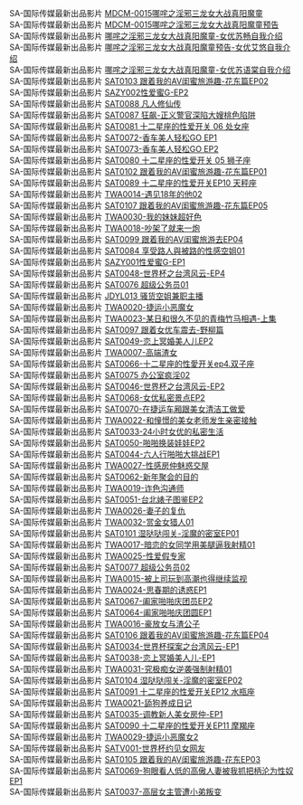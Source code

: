 SA-国际传媒最新出品影片    [MDCM-0015哪咤之淫邪三龙女大战真阳魔童](http://sagj.me/videoDetail/6d0dea824298ddfb.html)          
SA-国际传媒最新出品影片    [MDCM-0015哪咤之淫邪三龙女大战真阳魔童预告](http://sagj.me/videoDetail/2ec625303e1a49a5.html)                
SA-国际传媒最新出品影片    [哪咤之淫邪三龙女大战真阳魔童-女优苏畅自我介绍](http://sagj.me/videoDetail/55f739bb95f9e0da.html)            
SA-国际传媒最新出品影片    [哪咤之淫邪三龙女大战真阳魔童预告-女优艾悠自我介绍](http://sagj.me/videoDetail/6426ad82cb560a00.html)            
SA-国际传媒最新出品影片    [哪咤之淫邪三龙女大战真阳魔童-女优苏语棠自我介绍](http://sagj.me/videoDetail/de6d492bd5eddb5f.html)            
SA-国际传媒最新出品影片    [SAT0103 跟着我的AV闺蜜旅游趣-花东篇EP02](http://sagj.me/videoDetail/d2d5a936e112ac0e.html)                   
SA-国际传媒最新出品影片    [SAZY002性爱蜜G-EP2](http://sagj.me/videoDetail/468710389655066d.html)                   
SA-国际传媒最新出品影片    [SAT0088 凡人修仙传](http://sagj.me/videoDetail/d838c6b2dc1e2899.html)                   
SA-国际传媒最新出品影片    [SAT0087 狂飙-正义警官深陷大嫂桃色陷阱](http://sagj.me/videoDetail/6a29c30e143c09cc.html)                   
SA-国际传媒最新出品影片    [SAT0081 十二星座的性爱开关 06 处女座](http://sagj.me/videoDetail/287eea410ece9ba6.html)                   
SA-国际传媒最新出品影片    [SAT0072-香车美人轻松GO EP1](http://sagj.me/videoDetail/c4f10467e09f5c6d.html)                   
SA-国际传媒最新出品影片    [SAT0073-香车美人轻松GO EP2](http://sagj.me/videoDetail/de1b2df55c00eef0.html)                   
SA-国际传媒最新出品影片    [SAT0080 十二星座的性爱开关 05 狮子座](http://sagj.me/videoDetail/f615f6b679d73b96.html)                   
SA-国际传媒最新出品影片    [SAT0102 跟着我的AV闺蜜旅游趣-花东篇EP01](http://sagj.me/videoDetail/ba00c09f2bbd826a.html)                   
SA-国际传媒最新出品影片    [SAT0089 十二星座的性爱开关EP10 天秤座](http://sagj.me/videoDetail/d6e595ddd24c01b6.html)                   
SA-国际传媒最新出品影片    [TWA0014-遇见18年的他02](http://sagj.me/videoDetail/a3108c131c16ced9.html)                   
SA-国际传媒最新出品影片    [SAT0107 跟着我的AV闺蜜旅游趣-花东篇EP05](http://sagj.me/videoDetail/807d477701dad5fd.html)                   
SA-国际传媒最新出品影片    [TWA0030-我的妹妹超好色](http://sagj.me/videoDetail/7c866b7d59ed381b.html)                   
SA-国际传媒最新出品影片    [TWA0018-吵架了就来一炮](http://sagj.me/videoDetail/6e7a7a29b35c09b9.html)                   
SA-国际传媒最新出品影片    [SAT0099 跟着我的AV闺蜜旅游去EP04](http://sagj.me/videoDetail/5c79ca9379c56186.html)                   
SA-国际传媒最新出品影片    [SAT0084 享受路人與被路的性感空姐01](http://sagj.me/videoDetail/97713584e6348b67.html)                   
SA-国际传媒最新出品影片    [SAZY001性爱蜜G-EP1](http://sagj.me/videoDetail/94239d8f740fa763.html)                   
SA-国际传媒最新出品影片    [SAT0048-世界杯之台湾风云-EP4](http://sagj.me/videoDetail/8d3e6e6b0273d0e9.html)                   
SA-国际传媒最新出品影片    [SAT0076 超级公务员01](http://sagj.me/videoDetail/8a6ff4b687744bec.html)                   
SA-国际传媒最新出品影片    [JDYL013 骚货空姐兼职主播](http://sagj.me/videoDetail/88bd7e8bfe7a13b0.html)             
SA-国际传媒最新出品影片    [TWA0020-捷运小恶魔女](http://sagj.me/videoDetail/2456f2111f5afe8d.html)                   
SA-国际传媒最新出品影片    [TWA0023-某日和很久不见的青梅竹马相遇-上集](http://sagj.me/videoDetail/36101ffa29319fde.html)                   
SA-国际传媒最新出品影片    [SAT0097 跟着女优车震去-野柳篇](http://sagj.me/videoDetail/0b9b69e934b275e7.html)                   
SA-国际传媒最新出品影片    [SAT0049-恋上冥婚美人儿EP2](http://sagj.me/videoDetail/d01a87ddbc069f81.html)                   
SA-国际传媒最新出品影片    [TWA0007-高端渣女](http://sagj.me/videoDetail/cfbd8d3bcf0a2fc2.html)                   
SA-国际传媒最新出品影片    [SAT0066-十二星座的性愛开关ep4.双子座](http://sagj.me/videoDetail/c6666485dc91c7d5.html)                   
SA-国际传媒最新出品影片    [SAT0075 办公室疯淫02](http://sagj.me/videoDetail/bfa93e9123e9074a.html)                   
SA-国际传媒最新出品影片    [SAT0046-世界杯之台湾风云-EP2](http://sagj.me/videoDetail/b887309b02d3b8e4.html)                   
SA-国际传媒最新出品影片    [SAT0068-女优私密景点EP2](http://sagj.me/videoDetail/a7cfd228c11a877e.html)                   
SA-国际传媒最新出品影片    [SAT0070-在捷运车厢跟美女清洁工做爱](http://sagj.me/videoDetail/9d7de6f8d9a1f817.html)                   
SA-国际传媒最新出品影片    [TWA0022-和憧憬的美女老师发生亲密接触](http://sagj.me/videoDetail/ff6373c97dd45d95.html)                   
SA-国际传媒最新出品影片    [SAT0033-24小时女优的私密生活](http://sagj.me/videoDetail/7159e5227c976191.html)                   
SA-国际传媒最新出品影片    [SAT0050-啪啪换装娃娃EP2](http://sagj.me/videoDetail/50e3d757bb8c7469.html)                   
SA-国际传媒最新出品影片    [SAT0044-六人行啪啪大挑战EP1](http://sagj.me/videoDetail/1c6a05527494dddd.html)                   
SA-国际传媒最新出品影片    [TWA0027-性感房仲魅惑交屋](http://sagj.me/videoDetail/1a78f7379ed988a6.html)                   
SA-国际传媒最新出品影片    [SAT0062-新年聚会的目的](http://sagj.me/videoDetail/0f28aaabd4509016.html)                   
SA-国际传媒最新出品影片    [TWA0019-诈色沟通师](http://sagj.me/videoDetail/dd0df1ebd44c949c.html)                   
SA-国际传媒最新出品影片    [SAT0051-台北婊子图鉴EP2](http://sagj.me/videoDetail/a0f09dde70c7c0de.html)                   
SA-国际传媒最新出品影片    [TWA0026-妻子的复仇](http://sagj.me/videoDetail/513a776278db15ec.html)                   
SA-国际传媒最新出品影片    [TWA0032-赏金女猎人01](http://sagj.me/videoDetail/3f646c7c912cc39b.html)                   
SA-国际传媒最新出品影片    [SAT0101 湿哒哒闯关-淫魔的密室EP01](http://sagj.me/videoDetail/2f69727c0a948656.html)                   
SA-国际传媒最新出品影片    [TWA0017-暗恋的女同学用美腿逼我射精01](http://sagj.me/videoDetail/1889d3187615f459.html)                   
SA-国际传媒最新出品影片    [TWA0025-性爱假专家](http://sagj.me/videoDetail/eb717e19da57ba67.html)                   
SA-国际传媒最新出品影片    [SAT0077 超级公务员02](http://sagj.me/videoDetail/a1eb40ad0d41cfb5.html)                   
SA-国际传媒最新出品影片    [TWA0015-被上司玩到高潮也得继续监视](http://sagj.me/videoDetail/90c1657931500c4e.html)                   
SA-国际传媒最新出品影片    [TWA0024-思春期的诱惑EP1](http://sagj.me/videoDetail/e3b98a4942a4965c.html)                   
SA-国际传媒最新出品影片    [SAT0067-阖家啪啪庆团员EP2](http://sagj.me/videoDetail/e2cb0c7ee954aa7f.html)                   
SA-国际传媒最新出品影片    [SAT0064-阖家啪啪庆团圆EP1](http://sagj.me/videoDetail/d76da317bb818512.html)                   
SA-国际传媒最新出品影片    [TWA0016-豪放女与渣公子](http://sagj.me/videoDetail/6814baa74ab7d5bf.html)                   
SA-国际传媒最新出品影片    [SAT0106 跟着我的AV闺蜜旅游趣-花东篇EP04](http://sagj.me/videoDetail/7fb1572dc1b285cd.html)                   
SA-国际传媒最新出品影片    [SAT0034-世界杯探案之台湾风云-EP1](http://sagj.me/videoDetail/fe5c9242637f0f96.html)                   
SA-国际传媒最新出品影片    [SAT0038-恋上冥婚美人儿-EP1](http://sagj.me/videoDetail/fd327c0222f64ebf.html)                   
SA-国际传媒最新出品影片    [TWA0031-究极痴女逆袭强制射精01](http://sagj.me/videoDetail/ec9054fcb57414bc.html)                   
SA-国际传媒最新出品影片    [SAT0104 湿哒哒闯关-淫魔的密室EP02](http://sagj.me/videoDetail/7f1c7bd9f3f98965.html)                   
SA-国际传媒最新出品影片    [SAT0091 十二星座的性爱开关EP12 水瓶座](http://sagj.me/videoDetail/dc4d262198a72f04.html)                   
SA-国际传媒最新出品影片    [TWA0021-舔狗养成日记](http://sagj.me/videoDetail/c56c61215105c455.html)                   
SA-国际传媒最新出品影片    [SAT0035-调教新人美女房仲-EP1](http://sagj.me/videoDetail/b08b72d116a7cdd3.html)                   
SA-国际传媒最新出品影片    [SAT0090 十二星座的性爱开关EP11 摩羯座](http://sagj.me/videoDetail/5087d7217388cd07.html)                   
SA-国际传媒最新出品影片    [TWA0029-捷运小恶魔女2](http://sagj.me/videoDetail/3fe9e27f8703ec2b.html)                   
SA-国际传媒最新出品影片    [SATV001-世界杯约见女网友](http://sagj.me/videoDetail/1ba35d97f4404a1d.html)                   
SA-国际传媒最新出品影片    [SAT0105 跟着我的AV闺蜜旅游趣-花东EP03](http://sagj.me/videoDetail/0d9f5eade13c3861.html)                   
SA-国际传媒最新出品影片    [SAT0069-狗眼看人低的高傲人妻被我抓把柄沦为性奴EP1](http://sagj.me/videoDetail/0a88c873be5b2266.html)                   
SA-国际传媒最新出品影片    [SAT0037-高层女主管遭小弟叛变](http://sagj.me/videoDetail/00c302321e03e13a.html)                                  
